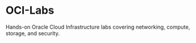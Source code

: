 # OCI-Labs
Hands-on Oracle Cloud Infrastructure labs covering networking, compute, storage, and security.
